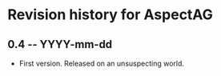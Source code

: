 # Revision history for AspectAG

## 0.4 -- YYYY-mm-dd

* First version. Released on an unsuspecting world.
